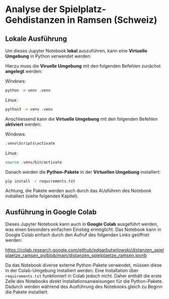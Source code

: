 # Analyse der Spielplatz-Gehdistanzen in Ramsen (Schweiz)

## Lokale Ausführung

Um dieses Jupyter Notebook **lokal** auszuführen, kann eine **Virtuelle Umgebung** in Python verwendet werden.

Hierzu muss die **Viruelle Umgebung** mit den folgenden Befehlen zunächst **angelegt** werden:

Windows:

```bash
python -m venv .venv
```

Linux:

```bash
python3 -m venv .venv
```

Anschliessend kann die **Virtuelle Umgebung** mit den folgenden Befehlen **aktiviert** werden:

Windows:

```cmd
.venv\Scripts\activate
```

Linux:

```bash
source .venv/bin/activate
```

Danach werden die **Python-Pakete** in der **Virtuellen Umgebung** installiert:

```bash
pip install -r requirements.txt
```

Achtung, die Pakete werden auch durch das AUsführen des Notebook installiert (siehe folgendes Kapitel).

## Ausführung in Google Colab

Dieses Jupyter Notebook kann auch in **Google Colab** ausgeführt werden, was einen besonders einfachen Einstieg ermöglicht. Das Notebook kann in Google Colab einfach durch den Aufruf des folgenden Links geöffnet werden:

https://colab.research.google.com/github/edgarbutwilowski/distanzen_spielplaetze_ramsen_py/blob/main/distanzen_spielplaetze_ramsen.ipynb

Da das Notebook diverse externe Python-Pakete verwendet, müssen diese in der Colab-Umgebung installiert werden. Eine Installation über `requirements.txt` funktioniert in Colab jedoch nicht. Daher enthält die erste Zelle des Notebooks direkt Installationsanweisungen für die Python-Pakete. Dadurch werden während des Ausführung des Notebooks gleich zu Beginn die Pakete installiert.

